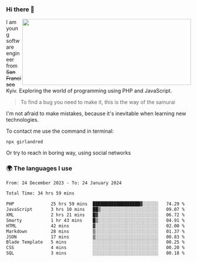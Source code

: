 ### Hi there 👋  

<img align='right' src="https://github-readme-stats.vercel.app/api?username=girlandred&count_private=true&show_icons=true&include_all_commits=true&hide_rank=true&hide_title=true&theme=buefy&card_width=300" width=460 height=180>


I am young software engineer from ~~San Francisco~~ Kyiv. Exploring the world of programming using PHP and JavaScript.


> To find a bug you need to make it, this is the way of the samurai



I'm not afraid to make mistakes, because it's inevitable when learning new technologies.

To contact me use the command in terminal:

```
npx girlandred
```

Or try to reach in boring way, using social networks


### 🌍 The languages I use

<!--START_SECTION:waka-->

```txt
From: 24 December 2023 - To: 24 January 2024

Total Time: 34 hrs 59 mins

PHP              25 hrs 59 mins  ██████████████████▓░░░░░░   74.29 %
JavaScript       3 hrs 10 mins   ██▒░░░░░░░░░░░░░░░░░░░░░░   09.07 %
XML              2 hrs 21 mins   █▓░░░░░░░░░░░░░░░░░░░░░░░   06.72 %
Smarty           1 hr 43 mins    █▒░░░░░░░░░░░░░░░░░░░░░░░   04.91 %
HTML             42 mins         ▓░░░░░░░░░░░░░░░░░░░░░░░░   02.00 %
Markdown         28 mins         ▒░░░░░░░░░░░░░░░░░░░░░░░░   01.37 %
JSON             17 mins         ▒░░░░░░░░░░░░░░░░░░░░░░░░   00.83 %
Blade Template   5 mins          ░░░░░░░░░░░░░░░░░░░░░░░░░   00.25 %
CSS              4 mins          ░░░░░░░░░░░░░░░░░░░░░░░░░   00.20 %
SQL              3 mins          ░░░░░░░░░░░░░░░░░░░░░░░░░   00.18 %
```

<!--END_SECTION:waka-->
